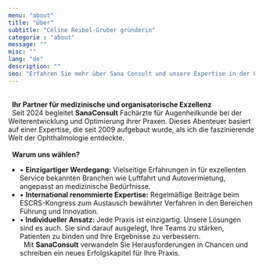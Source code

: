 ```yaml
---
menu: "about"
title: "Über"
subtitle: "Céline Reibel-Gruber gründerin"
categorie : "about"
message: ""
misc: ""
lang: "de"
description: ""
seo: "Erfahren Sie mehr über Sana Consult und unsere Expertise in der Optimierung von Augenarztpraxen"
---
```

\
&nbsp;
**Ihr Partner für medizinische und organisatorische Exzellenz**
\
&nbsp;
Seit 2024 begleitet **SanaConsult** Fachärzte für Augenheilkunde bei der Weiterentwicklung und Optimierung ihrer Praxen. Dieses Abenteuer basiert auf einer Expertise, die seit 2009 aufgebaut wurde, als ich die faszinierende Welt der Ophthalmologie entdeckte.
\
\
&nbsp;
**Warum uns wählen?**
- •	**Einzigartiger Werdegang:** Vielseitige Erfahrungen in für exzellenten Service bekannten Branchen wie Luftfahrt und Autovermietung, angepasst an medizinische Bedürfnisse.
- •	**International renommierte Expertise:** Regelmäßige Beiträge beim ESCRS-Kongress zum Austausch bewährter Verfahren in den Bereichen Führung und Innovation.
- •	**Individueller Ansatz:** Jede Praxis ist einzigartig. Unsere Lösungen sind es auch. Sie sind darauf ausgelegt, Ihre Teams zu stärken, Patienten zu binden und Ihre Ergebnisse zu verbessern.
\
&nbsp;
Mit **SanaConsult** verwandeln Sie Herausforderungen in Chancen und schreiben ein neues Erfolgskapitel für Ihre Praxis.